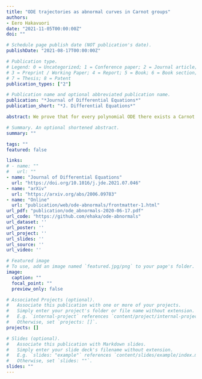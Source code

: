 ```yaml
---
title: "ODE trajectories as abnormal curves in Carnot groups"
authors:
- Eero Hakavuori
date: "2021-11-05T00:00:00Z"
doi: ""

# Schedule page publish date (NOT publication's date).
publishDate: "2021-08-17T00:00:00Z"

# Publication type.
# Legend: 0 = Uncategorized; 1 = Conference paper; 2 = Journal article;
# 3 = Preprint / Working Paper; 4 = Report; 5 = Book; 6 = Book section;
# 7 = Thesis; 8 = Patent
publication_types: ["2"]

# Publication name and optional abbreviated publication name.
publication: "*Journal of Differential Equations*"
publication_short: "*J. Differential Equations*"

abstract: We prove that for every polynomial ODE there exists a Carnot group where the trajectories of the ODE lift to abnormal curves. The proof defines an explicit construction to determine a covector for the resulting abnormal curves. Using this method we give new examples of abnormal curves in Carnot groups of high step. As a byproduct of the argument, we also prove that concatenations of abnormal curves have abnormal lifts.

# Summary. An optional shortened abstract.
summary: ""

tags: ""
featured: false

links:
# - name: ""
#   url: ""
- name: "Journal of Differential Equations"
  url: "https://doi.org/10.1016/j.jde.2021.07.046"
- name: "arXiv"
  url: "https://arxiv.org/abs/2006.09783"
- name: "Online"
  url: "publication/web/ode-abnormals/frontmatter-1.html"
url_pdf: "publication/ode_abnormals-2020-06-17.pdf"
url_code: "https://github.com/ehaka/ode-abnormals"
url_dataset: ''
url_poster: ''
url_project: ''
url_slides: ''
url_source: ''
url_video: ''

# Featured image
# To use, add an image named `featured.jpg/png` to your page's folder. 
image:
  caption: ""
  focal_point: ""
  preview_only: false

# Associated Projects (optional).
#   Associate this publication with one or more of your projects.
#   Simply enter your project's folder or file name without extension.
#   E.g. `internal-project` references `content/project/internal-project/index.md`.
#   Otherwise, set `projects: []`.
projects: []

# Slides (optional).
#   Associate this publication with Markdown slides.
#   Simply enter your slide deck's filename without extension.
#   E.g. `slides: "example"` references `content/slides/example/index.md`.
#   Otherwise, set `slides: ""`.
slides: ""
---
```

